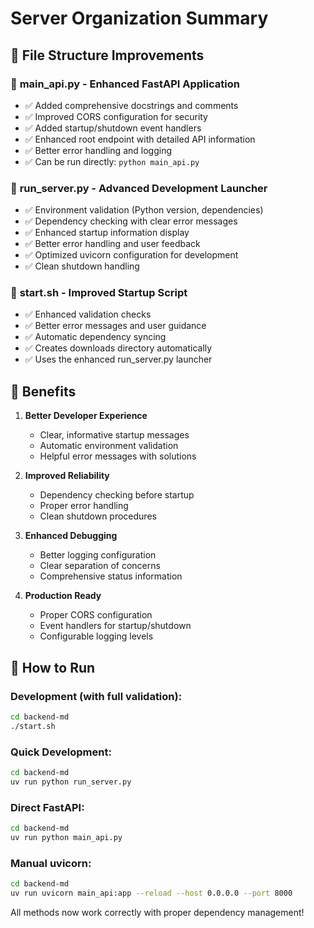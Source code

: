 # Server Organization Summary

## 📁 File Structure Improvements

### 🔧 **main_api.py** - Enhanced FastAPI Application
- ✅ Added comprehensive docstrings and comments
- ✅ Improved CORS configuration for security
- ✅ Added startup/shutdown event handlers
- ✅ Enhanced root endpoint with detailed API information
- ✅ Better error handling and logging
- ✅ Can be run directly: `python main_api.py`

### 🚀 **run_server.py** - Advanced Development Launcher  
- ✅ Environment validation (Python version, dependencies)
- ✅ Dependency checking with clear error messages
- ✅ Enhanced startup information display
- ✅ Better error handling and user feedback
- ✅ Optimized uvicorn configuration for development
- ✅ Clean shutdown handling

### 📜 **start.sh** - Improved Startup Script
- ✅ Enhanced validation checks
- ✅ Better error messages and user guidance
- ✅ Automatic dependency syncing
- ✅ Creates downloads directory automatically
- ✅ Uses the enhanced run_server.py launcher

## 🎯 Benefits

1. **Better Developer Experience**
   - Clear, informative startup messages
   - Automatic environment validation
   - Helpful error messages with solutions

2. **Improved Reliability**
   - Dependency checking before startup
   - Proper error handling
   - Clean shutdown procedures

3. **Enhanced Debugging**
   - Better logging configuration
   - Clear separation of concerns
   - Comprehensive status information

4. **Production Ready**
   - Proper CORS configuration
   - Event handlers for startup/shutdown
   - Configurable logging levels

## 🚀 How to Run

### Development (with full validation):
```bash
cd backend-md
./start.sh
```

### Quick Development:
```bash
cd backend-md  
uv run python run_server.py
```

### Direct FastAPI:
```bash
cd backend-md
uv run python main_api.py
```

### Manual uvicorn:
```bash
cd backend-md
uv run uvicorn main_api:app --reload --host 0.0.0.0 --port 8000
```

All methods now work correctly with proper dependency management!